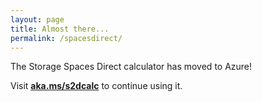 ```yaml
---
layout: page
title: Almost there...
permalink: /spacesdirect/
---
```


The  Storage Spaces Direct calculator has moved to Azure!

Visit **[aka.ms/s2dcalc](https://aka.ms/s2dcalc)** to continue using it.